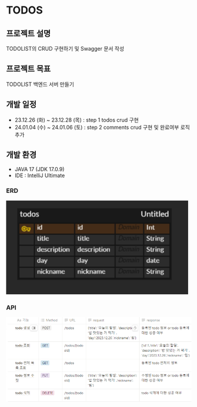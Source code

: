 # TODOS


## 프로젝트 설명

TODOLIST의 CRUD 구현하기 및 Swagger 문서 작성


## 프로젝트 목표

TODOLIST 백엔드 서버 만들기


## 개발 일정

* 23.12.26 (화) ~ 23.12.28 (목) : step 1 todos crud 구현
* 24.01.04 (수) ~ 24.01.06 (토) : step 2 comments crud 구현 및 완료여부 로직 추가 


## 개발 환경

* JAVA 17 (JDK 17.0.9)
* IDE : IntelliJ Ultimate


### ERD
![erd](/img/erd.png)

### API
![api](/img/api.png)






